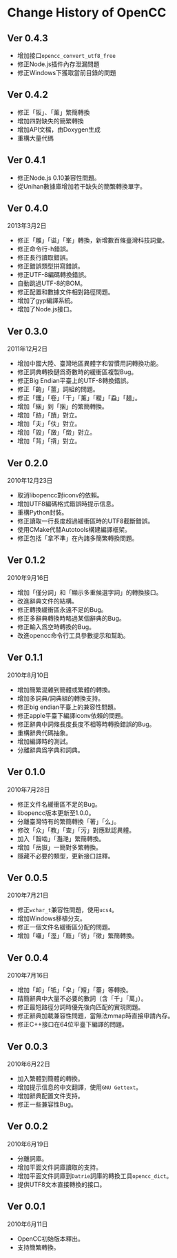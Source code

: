 # Change History of OpenCC

## Ver 0.4.3

* 增加接口`opencc_convert_utf8_free`
* 修正Node.js插件內存泄漏問題
* 修正Windows下獲取當前目錄的問題

## Ver 0.4.2

* 修正「阪」、「薰」繁簡轉換
* 增加四對缺失的簡繁轉換
* 增加API文檔，由Doxygen生成
* 重構大量代碼

## Ver 0.4.1

* 修正Node.js 0.10兼容性問題。
* 從Unihan數據庫增加若干缺失的簡繁轉換單字。

## Ver 0.4.0

2013年3月2日

* 修正「雕」「谥」「峯」轉換，新增數百條臺灣科技詞彙。
* 修正命令行-h錯誤。
* 修正長行讀取錯誤。
* 修正錯誤類型拼寫錯誤。
* 修正UTF-8編碼轉換錯誤。
* 自動跳過UTF-8的BOM。
* 修正配置和數據文件相對路徑問題。
* 增加了gyp編譯系統。
* 增加了Node.js接口。

## Ver 0.3.0

2011年12月2日

* 增加中國大陸、臺灣地區異體字和習慣用詞轉換功能。
* 修正詞典轉換鏈爲奇數時的緩衝區複製Bug。
* 修正Big Endian平臺上的UTF-8轉換錯誤。
* 修正「齣」「薑」詞組的問題。
* 修正「钁」「卷」「干」「薰」「糉」「蝨」「麺」。
* 增加「綑」到「捆」的繁簡轉換。
* 增加「跡」「蹟」對立。
* 增加「夫」「伕」對立。
* 增加「毀」「譭」「燬」對立。
* 增加「背」「揹」對立。

## Ver 0.2.0

2010年12月23日

* 取消libopencc對iconv的依賴。
* 增加UTF8編碼格式錯誤時提示信息。
* 重構Python封裝。
* 修正讀取一行長度超過緩衝區時的UTF8截斷錯誤。
* 使用CMake代替Autotools構建編譯框架。
* 修正包括「拿不準」在內諸多簡繁轉換問題。

## Ver 0.1.2

2010年9月16日

* 增加「僅分詞」和「顯示多重候選字詞」的轉換接口。
* 改進辭典文件的結構。
* 修正轉換緩衝區永遠不足的Bug。
* 修正多辭典轉換時略過某個辭典的Bug。
* 修正輸入爲空時轉換的Bug。
* 改進opencc命令行工具參數提示和幫助。

## Ver 0.1.1

2010年8月10日

* 增加簡繁混雜到簡體或繁體的轉換。
* 增加多詞典/詞典組的轉換支持。
* 修正big endian平臺上的兼容性問題。
* 修正apple平臺下編譯iconv依賴的問題。
* 修正辭典中詞條長度長度不相等時轉換錯誤的Bug。
* 重構辭典代碼抽象。
* 增加編譯時的測試。
* 分離辭典爲字典和詞典。

## Ver 0.1.0

2010年7月28日

* 修正文件名緩衝區不足的Bug。
* libopencc版本更新至1.0.0。
* 分離臺灣特有的繁簡轉換「著」「么」。
* 修改「众」「教」「查」「污」對應默認異體。
* 加入「齧啮」「灩滟」繁簡轉換。
* 增加「岳嶽」一簡對多繁轉換。
* 隱藏不必要的類型，更新接口註釋。

## Ver 0.0.5

2010年7月21日

* 修正`wchar_t`兼容性問題，使用`ucs4`。
* 增加Windows移植分支。
* 修正一個文件名緩衝區分配的問題。
* 增加「囉」「溼」「廕」「彷」「徵」繁簡轉換。

## Ver 0.0.4

2010年7月16日

* 增加「卹」「牴」「皁」「羶」「薹」等轉換。
* 精簡辭典中大量不必要的數詞（含「千」「萬」）。
* 修正最短路徑分詞時優先後向匹配的實現問題。
* 修正辭典加載兼容性問題，當無法mmap時直接申請內存。
* 修正C++接口在64位平臺下編譯的問題。

## Ver 0.0.3

2010年6月22日

* 加入繁體到簡體的轉換。
* 增加提示信息的中文翻譯，使用`GNU Gettext`。
* 增加辭典配置文件支持。
* 修正一些兼容性Bug。

## Ver 0.0.2

2010年6月19日

* 分離詞庫。
* 增加平面文件詞庫讀取的支持。
* 增加平面文件詞庫到`Datrie`詞庫的轉換工具`opencc_dict`。
* 提供UTF8文本直接轉換的接口。

## Ver 0.0.1

2010年6月11日

* OpenCC初始版本釋出。
* 支持簡繁轉換。

